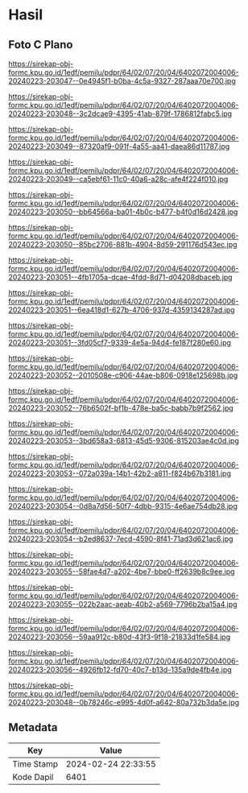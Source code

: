 # Hasil

## Foto C Plano

https://sirekap-obj-formc.kpu.go.id/1edf/pemilu/pdpr/64/02/07/20/04/6402072004006-20240223-203047--0e4945f1-b0ba-4c5a-9327-287aaa70e700.jpg

https://sirekap-obj-formc.kpu.go.id/1edf/pemilu/pdpr/64/02/07/20/04/6402072004006-20240223-203048--3c2dcae9-4395-41ab-879f-1786812fabc5.jpg

https://sirekap-obj-formc.kpu.go.id/1edf/pemilu/pdpr/64/02/07/20/04/6402072004006-20240223-203049--87320af9-091f-4a55-aa41-daea86d11787.jpg

https://sirekap-obj-formc.kpu.go.id/1edf/pemilu/pdpr/64/02/07/20/04/6402072004006-20240223-203049--ca5ebf61-11c0-40a6-a28c-afe4f224f010.jpg

https://sirekap-obj-formc.kpu.go.id/1edf/pemilu/pdpr/64/02/07/20/04/6402072004006-20240223-203050--bb64566a-ba01-4b0c-b477-b4f0d16d2428.jpg

https://sirekap-obj-formc.kpu.go.id/1edf/pemilu/pdpr/64/02/07/20/04/6402072004006-20240223-203050--85bc2706-881b-4904-8d59-291176d543ec.jpg

https://sirekap-obj-formc.kpu.go.id/1edf/pemilu/pdpr/64/02/07/20/04/6402072004006-20240223-203051--4fb1705a-dcae-4fdd-8d71-d04208dbaceb.jpg

https://sirekap-obj-formc.kpu.go.id/1edf/pemilu/pdpr/64/02/07/20/04/6402072004006-20240223-203051--6ea418d1-627b-4706-937d-4359134287ad.jpg

https://sirekap-obj-formc.kpu.go.id/1edf/pemilu/pdpr/64/02/07/20/04/6402072004006-20240223-203051--3fd05cf7-9339-4e5a-94d4-fe187f280e60.jpg

https://sirekap-obj-formc.kpu.go.id/1edf/pemilu/pdpr/64/02/07/20/04/6402072004006-20240223-203052--2010508e-c906-44ae-b806-0918e125698b.jpg

https://sirekap-obj-formc.kpu.go.id/1edf/pemilu/pdpr/64/02/07/20/04/6402072004006-20240223-203052--76b6502f-bf1b-478e-ba5c-babb7b9f2562.jpg

https://sirekap-obj-formc.kpu.go.id/1edf/pemilu/pdpr/64/02/07/20/04/6402072004006-20240223-203053--3bd658a3-6813-45d5-9306-815203ae4c0d.jpg

https://sirekap-obj-formc.kpu.go.id/1edf/pemilu/pdpr/64/02/07/20/04/6402072004006-20240223-203053--072a039a-14b1-42b2-a811-f824b67b3181.jpg

https://sirekap-obj-formc.kpu.go.id/1edf/pemilu/pdpr/64/02/07/20/04/6402072004006-20240223-203054--0d8a7d56-50f7-4dbb-9315-4e6ae754db28.jpg

https://sirekap-obj-formc.kpu.go.id/1edf/pemilu/pdpr/64/02/07/20/04/6402072004006-20240223-203054--b2ed8637-7ecd-4590-8f41-71ad3d621ac6.jpg

https://sirekap-obj-formc.kpu.go.id/1edf/pemilu/pdpr/64/02/07/20/04/6402072004006-20240223-203055--58fae4d7-a202-4be7-bbe0-ff2639b8c9ee.jpg

https://sirekap-obj-formc.kpu.go.id/1edf/pemilu/pdpr/64/02/07/20/04/6402072004006-20240223-203055--022b2aac-aeab-40b2-a569-7796b2ba15a4.jpg

https://sirekap-obj-formc.kpu.go.id/1edf/pemilu/pdpr/64/02/07/20/04/6402072004006-20240223-203056--59aa912c-b80d-43f3-9f18-21833d1fe584.jpg

https://sirekap-obj-formc.kpu.go.id/1edf/pemilu/pdpr/64/02/07/20/04/6402072004006-20240223-203056--4926fb12-fd70-40c7-b13d-135a9de4fb4e.jpg

https://sirekap-obj-formc.kpu.go.id/1edf/pemilu/pdpr/64/02/07/20/04/6402072004006-20240223-203048--0b78246c-e995-4d0f-a642-80a732b3da5e.jpg


## Metadata

| Key        | Value               |
| ---------- | ------------------- |
| Time Stamp | 2024-02-24 22:33:55 |
| Kode Dapil | 6401                |



